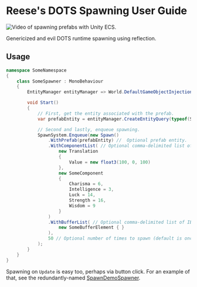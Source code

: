 # Reese's DOTS Spawning User Guide

![Video of spawning prefabs with Unity ECS.](/Gifs/spawn-demo.gif)

Genericized and evil DOTS runtime spawning using reflection.

## Usage

```csharp
namespace SomeNamespace
{
    class SomeSpawner : MonoBehaviour
    {
        EntityManager entityManager => World.DefaultGameObjectInjectionWorld.EntityManager;

        void Start()
        {
            // First, get the entity associated with the prefab.
            var prefabEntity = entityManager.CreateEntityQuery(typeof(SomePrefab)).GetSingleton<SomePrefab>().Value;

            // Second and lastly, enqueue spawning.
            SpawnSystem.Enqueue(new Spawn()
                .WithPrefab(prefabEntity) //  Optional prefab entity.
                .WithComponentList( // Optional comma-delimited list of IComponentData.
                    new Translation
                    {
                        Value = new float3(100, 0, 100)
                    },
                    new SomeComponent
                    {
                        Charisma = 6,
                        Intelligence = 3,
                        Luck = 14,
                        Strength = 16,
                        Wisdom = 9
                    }
                )
                .WithBufferList( // Optional comma-delimited list of IBufferElementData.
                    new SomeBufferElement { }
                ),
                50 // Optional number of times to spawn (default is once).
            );
        }
    }
}
```

Spawning on `Update` is easy too, perhaps via button click. For an example of that, see the redundantly-named [SpawnDemoSpawner](https://github.com/reeseschultz/ReeseUnityDemos/blob/master/Assets/Scripts/Demo/SpawnDemoSpawner.cs).
